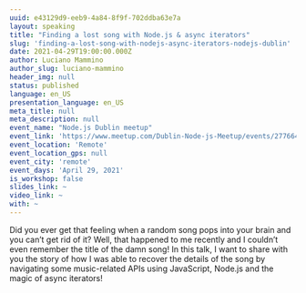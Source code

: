 ```yaml
---
uuid: e43129d9-eeb9-4a84-8f9f-702ddba63e7a
layout: speaking
title: "Finding a lost song with Node.js & async iterators"
slug: 'finding-a-lost-song-with-nodejs-async-iterators-nodejs-dublin'
date: 2021-04-29T19:00:00.000Z
author: Luciano Mammino
author_slug: luciano-mammino
header_img: null
status: published
language: en_US
presentation_language: en_US
meta_title: null
meta_description: null
event_name: "Node.js Dublin meetup"
event_link: 'https://www.meetup.com/Dublin-Node-js-Meetup/events/277664008'
event_location: 'Remote'
event_location_gps: null
event_city: 'remote'
event_days: 'April 29, 2021'
is_workshop: false
slides_link: ~
video_link: ~
with: ~
---
```


Did you ever get that feeling when a random song pops into your brain and you can’t get rid of it? Well, that happened to me recently and I couldn’t even remember the title of the damn song! In this talk, I want to share with you the story of how I was able to recover the details of the song by navigating some music-related APIs using JavaScript, Node.js and the magic of async iterators!

